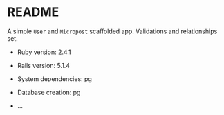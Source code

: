 # README

A simple `User` and `Micropost` scaffolded app.  Validations and relationships set.

* Ruby version: 2.4.1

* Rails version: 5.1.4

* System dependencies: pg

* Database creation: pg


* ...
